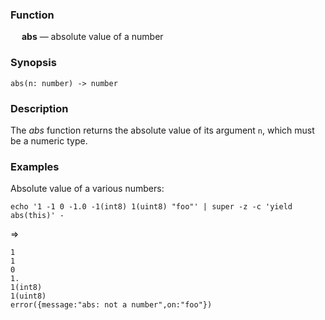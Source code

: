 ### Function

&emsp; **abs** &mdash; absolute value of a number

### Synopsis

```
abs(n: number) -> number
```

### Description

The _abs_ function returns the absolute value of its argument `n`, which
must be a numeric type.

### Examples

Absolute value of a various numbers:
```mdtest-command
echo '1 -1 0 -1.0 -1(int8) 1(uint8) "foo"' | super -z -c 'yield abs(this)' -
```
=>
```mdtest-output
1
1
0
1.
1(int8)
1(uint8)
error({message:"abs: not a number",on:"foo"})
```
